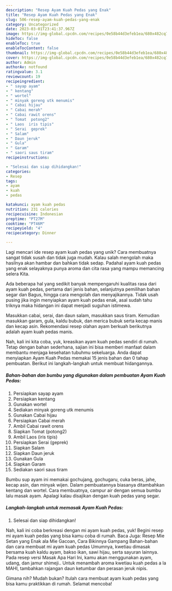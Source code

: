 ```yaml
---
description: "Resep Ayam Kuah Pedas yang Enak"
title: "Resep Ayam Kuah Pedas yang Enak"
slug: 506-resep-ayam-kuah-pedas-yang-enak
category: Uncategorized
date: 2023-03-01T23:41:37.967Z
image: https://img-global.cpcdn.com/recipes/0e58b44d3efeb1ea/680x482cq70/ayam-kuah-pedas-foto-resep-utama.jpg
hideToc: false
enableToc: true
enableTocContent: false
thumbnail: https://img-global.cpcdn.com/recipes/0e58b44d3efeb1ea/680x482cq70/ayam-kuah-pedas-foto-resep-utama.jpg
cover: https://img-global.cpcdn.com/recipes/0e58b44d3efeb1ea/680x482cq70/ayam-kuah-pedas-foto-resep-utama.jpg
author: Admin
authorAv: notfound
ratingvalue: 3.1
reviewcount: 19
recipeingredient:
- " sayap ayam"
- " kentang"
- " wortel"
- " minyak goreng utk menumis"
- " Cabai hijau"
- " Cabai merah"
- " Cabai rawit orens"
- " Tomat  potong2"
- " Laos  iris tipis"
- " Serai  geprek"
- " Salam"
- " Daun jeruk"
- " Gula"
- " Garam"
- " saori saus tiram"
recipeinstructions:

- "Selesai dan siap dihidangkan!"
categories:
- Resep
tags:
- ayam
- kuah
- pedas

katakunci: ayam kuah pedas 
nutrition: 231 calories
recipecuisine: Indonesian
preptime: "PT27M"
cooktime: "PT46M"
recipeyield: "4"
recipecategory: Dinner

---
```





Lagi mencari ide resep ayam kuah pedas yang unik? Cara membuatnya sangat tidak susah dan tidak juga mudah. Kalau salah mengolah maka hasilnya akan hambar dan bahkan tidak sedap. Padahal ayam kuah pedas yang enak selayaknya punya aroma dan cita rasa yang mampu memancing selera Kita.





Ada beberapa hal yang sedikit banyak mempengaruhi kualitas rasa dari ayam kuah pedas, pertama dari jenis bahan, selanjutnya pemilihan bahan segar dan Bagus, hingga cara mengolah dan menyajikannya. Tidak usah pusing jika ingin menyiapkan ayam kuah pedas enak,      asal sudah tahu triknya maka hidangan ini dapat menjadi suguhan istimewa.














Masukkan cabai, serai, dan daun salam, masukkan saus tiram. Kemudian masukkan garam, gula, kaldu bubuk, dan merica bubuk serta kecap manis dan kecap asin. Rekomendasi resep olahan ayam berkuah berikutnya adalah ayam kuah pedas manis.






Nah, kali ini kita coba, yuk, kreasikan ayam kuah pedas sendiri di rumah. Tetap dengan bahan sederhana, sajian ini bisa memberi manfaat dalam membantu menjaga kesehatan tubuhmu sekeluarga. Anda dapat menyiapkan Ayam Kuah Pedas memakai 15 jenis bahan dan 0 tahap pembuatan. Berikut ini langkah-langkah untuk membuat hidangannya.

<!--inarticleads1-->

##### Bahan-bahan dan bumbu yang digunakan dalam pembuatan Ayam Kuah Pedas:

1. Persiapkan  sayap ayam
1. Persiapkan  kentang
1. Gunakan  wortel
1. Sediakan  minyak goreng utk menumis
1. Gunakan  Cabai hijau
1. Persiapkan  Cabai merah
1. Ambil  Cabai rawit orens
1. Siapkan  Tomat  (potong2)
1. Ambil  Laos  (iris tipis)
1. Persiapkan  Serai  (geprek)
1. Siapkan  Salam
1. Siapkan  Daun jeruk
1. Gunakan  Gula
1. Siapkan  Garam
1. Sediakan  saori saus tiram


Bumbu sup ayam ini memakai gochujang, gochugaru, cuka beras, jahe, kecap asin, dan minyak wijen. Dalam pembuatannya biasanya ditambahkan kentang dan wortel. Cara membuatnya, campur air dengan semua bumbu lalu masak ayam. Apalagi kalau disajikan dengan kuah pedas yang segar. 

<!--inarticleads2-->

##### Langkah-langkah untuk memasak Ayam Kuah Pedas:


1. Selesai dan siap dihidangkan!

Nah, kali ini coba berkreasi dengan mi ayam kuah pedas, yuk! Begini resep mi ayam kuah pedas yang bisa kamu coba di rumah. Baca Juga: Resep Mie Setan yang Enak ala Mie Gacoan, Cara Bikinnya Gampang Bahan-bahan dan cara membuat mi ayam kuah pedas Umumnya, kwetiau dimasak bersama kuah kaldu ayam, bakso ikan, sawi hijau, serta sayuran lainnya. Pada resep versi Masak Apa Hari Ini, kamu akan menggunakan ayam, udang, dan jamur shimeji.. Untuk menambah aroma kwetiau kuah pedas a la MAHI, tambahkan rajangan daun ketumbar dan perasan jeruk nipis. 

Gimana nih? Mudah bukan? Itulah cara membuat ayam kuah pedas yang bisa kamu praktikkan di rumah. Selamat mencoba!
